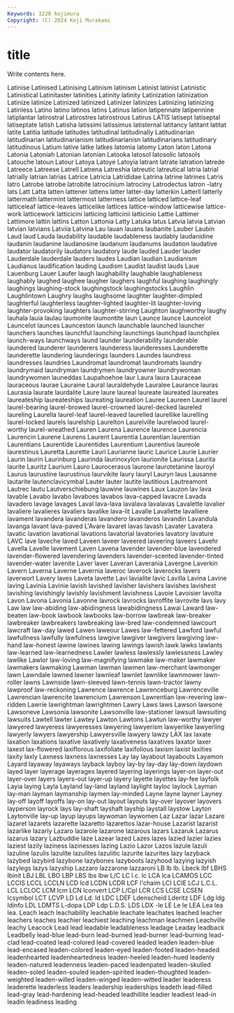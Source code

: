 ```yaml
---
Keywords: 3228 kojimura
Copyright: (C) 2024 Koji Murakami
---
```


# title

Write contents here.



Latinise Latinised Latinising Latinism latinism Latinist latinist Latinistic
Latinistical Latinitaster latinities Latinity latinity Latinization latinization Latinize latinize Latinized
latinized Latinizer latinizes Latinizing latinizing Latinless Latino latino latinos latins
Latinus lation latipennate latipennine latiplantar latirostral Latirostres latirostrous Latirus LATIS
latisept latiseptal latiseptate latish Latisha latissimi latissimus latisternal latitancy latitant
latitat latite Latitia latitude latitudes latitudinal latitudinally Latitudinarian latitudinarian latitudinarianism
latitudinarianisn latitudinarians latitudinary latitudinous Latium lative latke latkes latomia latomy
Laton laton Latona Latonia Latoniah Latonian latonian Latooka latosol latosolic
latosols Latouche latoun Latour Latoya Latoye Latoyia latrant latrate latration
latrede Latreece Latreese Latrell Latrena Latreshia latreutic latreutical latria latrial
latrially latrian latrias Latrice Latricia Latrididae Latrina latrine latrines Latris
latro Latrobe latrobe latrobite latrocinium latrociny Latrodectus latron -latry lats
Latt Latta latten lattener lattens latter latter-day latterkin Latterll latterly
lattermath lattermint lattermost latterness lattice latticed lattice-leaf latticeleaf lattice-leaves latticelike
lattices lattice-window latticewise lattice-work latticework latticicini latticing latticinii latticinio Lattie
Lattimer Lattimore lattin lattins Latton Lattonia Latty Latuka latus Latvia
latvia Latvian latvian latvians Latviia Latvina Lau lauan lauans laubanite
Lauber Laubin Laud laud Lauda laudability laudable laudableness laudably laudanidine
laudanin laudanine laudanosine laudanum laudanums laudation laudative laudator laudatorily laudators
laudatory laude lauded Lauder lauder Lauderdale lauderdale lauders laudes Laudian
laudian Laudianism Laudianus laudification lauding Laudism Laudist laudist lauds Laue
Lauenburg Lauer Laufer laugh laughability laughable laughableness laughably laughed laughee
laugher laughers laughful laughing laughingly laughings laughing-stock laughingstock laughingstocks Laughlin
Laughlintown Laughry laughs laughsome laughter laughter-dimpled laughterful laughterless laughter-lighted laughter-lit
laughter-loving laughter-provoking laughters laughter-stirring Laughton laughworthy laughy lauhala lauia laulau
laumonite laumontite laun Launce launce Launceiot Launcelot launces Launceston launch
launchable launched launcher launchers launches launchful launching launchings launchpad launchplex
launch-ways launchways laund launder launderability launderable laundered launderer launderers launderess
launderesses Launderette launderette laundering launderings launders Laundes laundress laundresses laundries
Laundromat laundromat laundromats laundry laundrymaid laundryman laundrymen laundryowner laundrywoman laundrywomen
launeddas Laupahoehoe laur Laura laura Lauraceae lauraceous laurae Lauraine Laural
lauraldehyde Lauralee Laurance lauras Laurasia laurate laurdalite Laure laure laureal
laureate laureated laureates laureateship laureateships laureating laureation Lauree Laureen Laurel
laurel laurel-bearing laurel-browed laurel-crowned laurel-decked laureled laureling Laurella laurel-leaf laurel-leaved
laurelled laurellike laurelling laurel-locked laurels laurelship Laurelton Laurelville laurelwood laurel-worthy
laurel-wreathed Lauren Laurena Laurence laurence Laurencia Laurencin Laurene Laurens Laurent
Laurentia Laurentian laurentian Laurentians Laurentide Laurentides Laurentium Laurentius laureole laurestinus
Lauretta Laurette Lauri Laurianne lauric Laurice Laurie Laurier Laurin laurin
Laurinburg Laurinda laurinoxylon laurionite Laurissa Laurita laurite Lauritz Laurium Lauro
Laurocerasus laurone laurotetanine lauroyl Laurus laurustine laurustinus laurvikite laury lauryl
Lauryn laus Lausanne lautarite lautenclavicymbal Lauter lauter lautite lautitious Lautreamont
Lautrec lautu Lautverschiebung lauwine lauwines Laux Lauzon lav lava lavable
Lavabo lavabo lavaboes lavabos lava-capped lavacre Lavada lavadero lavage lavages
Laval lava-lava lavalava lavalavas Lavalette lavalier lavaliere lavalieres lavaliers lavalike
lava-lit Lavalle Lavallette lavalliere lavament lavandera lavanderas lavandero lavanderos lavandin
Lavandula lavanga lavant lava-paved L'Avare lavaret lavas lavash Lavater Lavatera
lavatic lavation lavational lavations lavatorial lavatories lavatory lavature LAVC lave
laveche laved Laveen laveer laveered laveering laveers Lavehr Lavella Lavelle
lavement Laven Lavena lavender lavender-blue lavendered lavender-flowered lavendering lavenders lavender-scented
lavender-tinted lavender-water lavenite Laver laver Laveran Laverania Lavergne Laverkin Lavern
Laverna Laverne Lavernia laveroc laverock laverocks lavers laverwort Lavery laves
Laveta lavette Lavi lavialite lavic Lavilla Lavina Lavine laving Lavinia
Lavinie lavish lavished lavisher lavishers lavishes lavishest lavishing lavishingly lavishly
lavishment lavishness Lavoie Lavoisier lavolta Lavon Lavona Lavonia Lavonne lavrock
lavrocks lavroffite lavrovite lavs lavy Law law law-abiding law-abidingness lawabidingness
Lawai Laward law-beaten law-book lawbook lawbooks law-borrow lawbreak law-breaker lawbreaker
lawbreakers lawbreaking law-bred law-condemned lawcourt lawcraft law-day lawed Lawen laweour
Lawes law-fettered Lawford lawful lawfullness lawfully lawfulness lawgive lawgiver lawgivers
lawgiving law-hand law-honest lawine lawines lawing lawings lawish lawk lawks
lawlants law-learned law-learnedness Lawler lawless lawlessly lawlessness Lawley lawlike Lawlor
law-loving law-magnifying lawmake law-maker lawmaker lawmakers lawmaking Lawman lawman lawmen
law-merchant lawmonger lawn Lawndale lawned lawner lawnleaf lawnlet lawnlike lawnmower
lawn-roller lawns Lawnside lawn-sleeved lawn-tennis lawn-tractor lawny lawproof law-reckoning Lawrence
lawrence Lawrenceburg Lawrenceville Lawrencian lawrencite lawrencium Lawrenson Lawrentian law-revering law-ridden
Lawrie lawrightman lawrightmen Lawry Laws laws Lawson lawsone Lawsoneve Lawsonia
lawsonite Lawsonville law-stationer lawsuit lawsuiting lawsuits Lawtell lawter Lawtey Lawton
Lawtons Lawtun law-worthy lawyer lawyered lawyeress lawyeresses lawyering lawyerism lawyerlike
lawyerling lawyerly lawyers lawyership Lawyersville lawyery lawzy LAX lax laxate
laxation laxations laxative laxatively laxativeness laxatives laxator laxer laxest lax-flowered
laxiflorous laxifoliate laxifolious laxism laxist laxities laxity laxly Laxness laxness
laxnesses Lay lay layabout layabouts Layamon Layard layaway layaways layback
layboy lay-by lay-day lay-down laydown layed layer layerage layerages layered
layering layerings layer-on layer-out layer-over layers layers-out layer-up layery layette
layettes lay-fee layfolk Layia laying Layla Layland lay-land layland laylight
layloc laylock Layman lay-man layman laymanship laymen lay-minded Layne layne
layner Layney lay-off layoff layoffs lay-on lay-out layout layouts lay-over
layover layovers layperson layrock lays lay-shaft layshaft layship laystall laystow
Layton Laytonville lay-up layup layups laywoman laywomen Laz Lazar lazar
Lazare lazaret lazarets lazarette lazaretto lazarettos lazar-house Lazarist lazarist lazarlike
lazarly Lazaro lazarole lazarone lazarous lazars Lazaruk Lazarus lazarus lazary
Lazbuddie laze Lazear lazed Lazes lazes lazied lazier lazies laziest
lazily laziness lazinesses lazing Lazio Lazor Lazos lazule lazuli lazuline
lazulis lazulite lazulites lazulitic lazurite lazurites lazy lazyback lazybed lazybird
lazybone lazybones lazyboots lazyhood lazying lazyish lazylegs lazys lazyship Lazzaro
lazzarone lazzaroni LB lb lb. Lbeck lbf LBHS lbinit LBJ
LBL LBO LBP LBS lbs lbw L/C LC l.c. lc
LCA lca LCAMOS LCC LCCIS LCCL LCCLN LCD lcd LCDN
LCDR LCF l'chaim LCI LCIE LCJ L.C.L. LCL LCLOC LCM
lcm LCN lconvert LCP L/Cpl LCR LCS LCSE LCSEN lcsymbol
LCT LCVP LD Ld Ld. ld LDC LDEF Ldenscheid Lderitz
LDF Ldg ldg ldinfo LDL LDMTS L-dopa LDP Ldp L.D.S.
LDS LDX -le LE Le le LEA Lea lea lea.
Leach leach leachability leachable leachate leachates leached leacher leachers leaches
leachier leachiest leaching leachman leachmen Leachville leachy Leacock Lead lead
leadable leadableness leadage Leaday leadback Leadbelly lead-blue lead-burn lead-burned lead-burner
lead-burning lead-clad lead-coated lead-colored lead-covered leaded leaden leaden-blue lead-encased leaden-colored
leaden-eyed leaden-footed leaden-headed leadenhearted leadenheartedness leaden-heeled leaden-hued leadenly leaden-natured leadenness
leaden-paced leadenpated leaden-skulled leaden-soled leaden-souled leaden-spirited leaden-thoughted leaden-weighted leaden-willed leaden-winged
leaden-witted leader leaderess leaderette leaderless leaders leadership leaderships leadeth lead-filled
lead-gray lead-hardening lead-headed leadhillite leadier leadiest lead-in leadin leadiness leading
